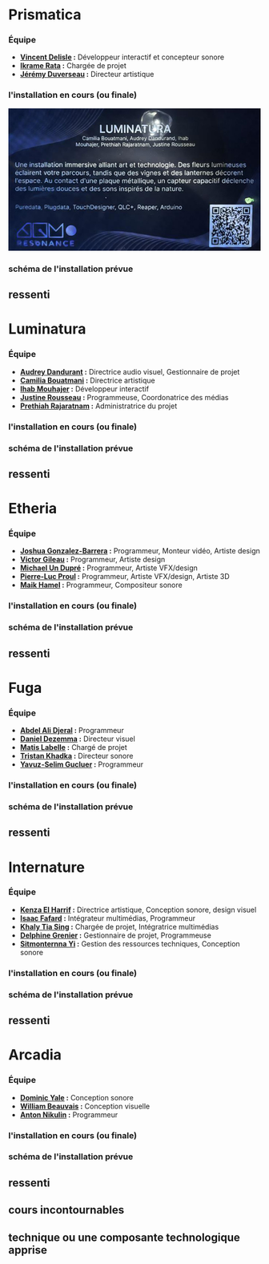 
# Prismatica
### Équipe
- <ins>**Vincent Delisle</ins> :** Développeur interactif et concepteur sonore
- <ins>**Ikrame Rata</ins> :** Chargée de projet
- <ins>**Jérémy Duverseau</ins> :** Directeur artistique
### l'installation en cours (ou finale)
![image](medias/luminatura_fiche.jpg)
### schéma de l'installation prévue
## ressenti



# Luminatura
### Équipe
- <ins>**Audrey Dandurant</ins> :** Directrice audio visuel, Gestionnaire de projet
- <ins>**Camilia Bouatmani</ins> :** Directrice artistique
- <ins>**Ihab Mouhajer</ins> :** Développeur interactif
- <ins>**Justine Rousseau</ins> :** Programmeuse, Coordonatrice des médias
- <ins>**Prethiah Rajaratnam</ins> :** Administratrice du projet
### l'installation en cours (ou finale)
### schéma de l'installation prévue
## ressenti



# Etheria
### Équipe
- <ins>**Joshua Gonzalez-Barrera</ins> :** Programmeur, Monteur vidéo, Artiste design
- <ins>**Victor Gileau</ins> :** Programmeur, Artiste design
- <ins>**Michael Un Dupré</ins> :** Programmeur, Artiste VFX/design
- <ins>**Pierre-Luc Proul</ins> :** Programmeur, Artiste VFX/design, Artiste 3D
- <ins>**Maik Hamel</ins> :** Programmeur, Compositeur sonore
### l'installation en cours (ou finale)
### schéma de l'installation prévue
## ressenti



# Fuga
### Équipe
- <ins>**Abdel Ali Djeral</ins> :** Programmeur
- <ins>**Daniel Dezemma</ins> :** Directeur visuel
- <ins>**Matis Labelle</ins> :** Chargé de projet
- <ins>**Tristan Khadka</ins> :** Directeur sonore
- <ins>**Yavuz-Selim Gucluer</ins> :** Programmeur
### l'installation en cours (ou finale)
### schéma de l'installation prévue
## ressenti



# Internature
### Équipe
- <ins>**Kenza El Harrif</ins> :** Directrice artistique, Conception sonore, design visuel
- <ins>**Isaac Fafard</ins> :** Intégrateur multimédias, Programmeur
- <ins>**Khaly Tia Sing</ins> :** Chargée de projet, Intégratrice multimédias
- <ins>**Delphine Grenier</ins> :** Gestionnaire de projet, Programmeuse
- <ins>**Sitmonternna Yi</ins> :** Gestion des ressources techniques, Conception sonore
### l'installation en cours (ou finale)
### schéma de l'installation prévue
## ressenti



# Arcadia
### Équipe
- <ins>**Dominic Yale</ins> :** Conception sonore
- <ins>**William Beauvais</ins> :** Conception visuelle
- <ins>**Anton Nikulin</ins> :** Programmeur
### l'installation en cours (ou finale)
### schéma de l'installation prévue
## ressenti


## cours incontournables
## technique ou une composante technologique apprise

